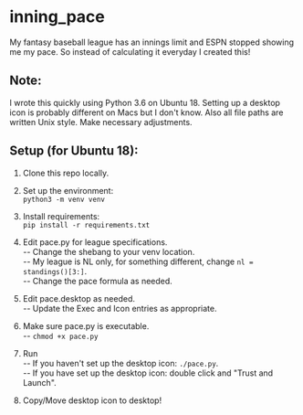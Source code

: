 # inning_pace

My fantasy baseball league has an innings limit and ESPN stopped showing me my pace. So instead of calculating it everyday I created this!

## Note:
I wrote this quickly using Python 3.6 on Ubuntu 18. Setting up a desktop icon is probably different on Macs but I don't know. Also all file paths are written Unix style. Make necessary adjustments.

## Setup (for Ubuntu 18):

1) Clone this repo locally.

2) Set up the environment:   
`python3 -m venv venv`  

3) Install requirements:    
`pip install -r requirements.txt`

4) Edit pace.py for league specifications.   
-- Change the shebang to your venv location.  
-- My league is NL only, for something different, change `nl = standings()[3:]`.   
-- Change the pace formula as needed.  

5) Edit pace.desktop as needed.    
-- Update the Exec and Icon entries as appropriate.   

6) Make sure pace.py is executable.  
-- `chmod +x pace.py`    

6) Run  
-- If you haven't set up the desktop icon: `./pace.py`.  
-- If you have set up the desktop icon: double click and "Trust and Launch".  

7) Copy/Move desktop icon to desktop!
